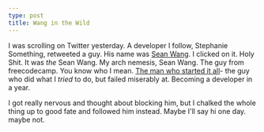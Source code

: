 ```yaml
---
type: post
title: Wang in the Wild
---
```

I was scrolling on Twitter yesterday. A developer I follow, Stephanie Something, retweeted a guy. His name was [Sean Wang](https://twitter.com/swyx). I clicked on it. Holy Shit. It was *the* Sean Wang. My arch nemesis, Sean Wang. The guy from freecodecamp. You know who I mean. [The man who started it all](https://kdawgy.github.io/go/)- the guy who did what I *tried* to do, but failed miserably at. Becoming a developer in a year. 

I got really nervous and thought about blocking him, but I chalked the whole thing up to good fate and followed him instead. Maybe I'll say hi one day. maybe not. 
